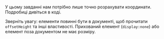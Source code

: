 У цьому завданні нам потрібно лише точно розрахувати координати. Подробиці дивіться в коді.

Зверніть увагу: елементи повинні бути в документі, щоб прочитати `offsetHeight` та інші властивості.
Прихований елемент (`display:none`) або елемент поза документом не має розміру.
